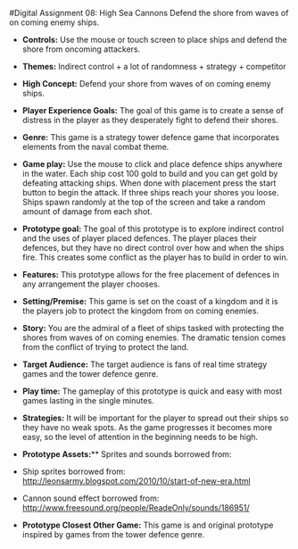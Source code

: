 #Digital Assignment 08: High Sea Cannons
Defend the shore from waves of on coming enemy ships.

* **Controls:** Use the mouse or touch screen to place ships and defend the shore from oncoming attackers. 

* **Themes:** Indirect control + a lot of randomness + strategy + competitor

* **High Concept:** Defend your shore from waves of on coming enemy ships.

* **Player Experience Goals:** The goal of this game is to create a sense of distress in the player as they desperately fight to defend their shores.

* **Genre:** This game is a strategy tower defence game that incorporates elements from the naval combat theme.

* **Game play:** Use the mouse to click and place defence ships anywhere in the water. Each ship cost 100 gold to build and you can get gold by defeating attacking ships. When done with placement press the start button to begin the attack. If three ships reach your shores you loose. Ships spawn randomly at the top of the screen and take a random amount of damage from each shot.

* **Prototype goal:** The goal of this prototype is to explore indirect control and the uses of player placed defences. The player places their defences, but they have no direct control over how and when the ships fire. This creates some conflict as the player has to build in order to win.

* **Features:** This prototype allows for the free placement of defences in any arrangement the player chooses.

* **Setting/Premise:** This game is set on the coast of a kingdom and it is the players job to protect the kingdom from on coming enemies.

* **Story:** You are the admiral of a fleet of ships tasked with protecting the shores from waves of on coming enemies. The dramatic tension comes from the conflict of trying to protect the land.

* **Target Audience:** The target audience is fans of real time strategy games and the tower defence genre.

* **Play time:** The gameplay of this prototype is quick and easy with most games lasting in the single minutes.

* **Strategies:** It will be important for the player to spread out their ships so they have no weak spots. As the game progresses it becomes more easy, so the level of attention in the beginning needs to be high.

* **Prototype Assets:**** Sprites and sounds borrowed from:
 * Ship sprites borrowed from: http://leonsarmy.blogspot.com/2010/10/start-of-new-era.html
 * Cannon sound effect borrowed from: http://www.freesound.org/people/ReadeOnly/sounds/186951/

* **Prototype Closest Other Game:** This game is and original prototype inspired by games from the tower defence genre.
